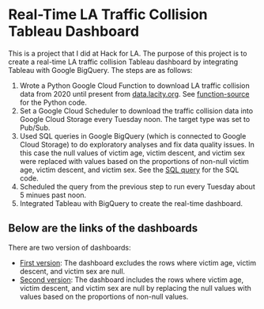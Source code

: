# Real-Time LA Traffic Collision Tableau Dashboard

This is a project that I did at Hack for LA. The purpose of this project is to create a real-time LA traffic collision Tableau dashboard by integrating Tableau with Google BigQuery. The steps are as follows:
1. Wrote a Python Google Cloud Function to download LA traffic collision data from 2020 until present from [data.lacity.org](https://data.lacity.org/Public-Safety/Traffic-Collision-Data-from-2010-to-Present/d5tf-ez2w). See [function-source](https://github.com/susanklm/Real-Time_LA_Traffic_Tableau_Dashboard/tree/main/function-source) for the Python code.
2. Set a Google Cloud Scheduler to download the traffic collision data into Google Cloud Storage every Tuesday noon. The target type was set to Pub/Sub.
3. Used SQL queries in Google BigQuery (which is connected to Google Cloud Storage) to do exploratory analyses and fix data quality issues. In this case the null values of victim age, victim descent, and victim sex were replaced with values based on the proportions of non-null victim age, victim descent, and victim sex. See the [SQL query](https://console.cloud.google.com/bigquery?sq=80051879961:67e7eb9370ac4514b02333b3896a87ca) for the SQL code.  
4. Scheduled the query from the previous step to run every Tuesday about 5 minues past noon. 
5. Integrated Tableau with BigQuery to create the real-time dashboard.

## Below are the links of the dashboards
There are two version of dashboards:
- [First version](https://public.tableau.com/app/profile/susan.kolim/viz/la_traffic_2020_realtime/LATraffic?publish=yes): The dashboard excludes the rows where victim age, victim descent, and victim sex are null.
- [Second version](https://public.tableau.com/app/profile/susan.kolim/viz/la_traffic_2020_realtime_v2/LATraffic): The dashboard includes the rows where victim age, victim descent, and victim sex are null by replacing the null values with values based on the proportions of non-null values. 
